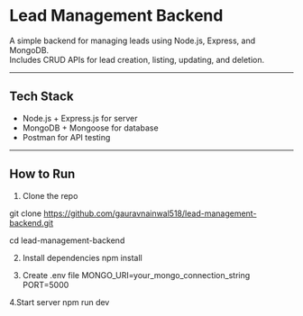 # Lead Management Backend

A simple backend for managing leads using Node.js, Express, and MongoDB.  
Includes CRUD APIs for lead creation, listing, updating, and deletion.

---

## Tech Stack
- Node.js + Express.js for server  
- MongoDB + Mongoose for database  
- Postman for API testing  

---

## How to Run

1. Clone the repo

git clone https://github.com/gauravnainwal518/lead-management-backend.git

cd lead-management-backend

2. Install dependencies
npm install

3. Create .env file
MONGO_URI=your_mongo_connection_string
PORT=5000

4.Start server
npm run dev


